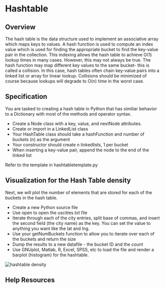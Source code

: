 # Hashtable

## Overview

The hash table is the data structure used to implement an associative array which
maps keys to values. A hash function is used to compute an index value which is used for
finding the appropriate bucket to find the key-value pair in the collection.
This indexing allows the hash table to achieve O(1) lookup times in many cases.
However, this may not always be true.  The hash function may map
different key values to the same bucket- this is called a collision. In this
case, hash tables often chain key-value pairs into a linked list or array for
linear lookup. Collisions should be minimized of course because lookups will
degrade to O(n) time in the worst case.

## Specification

You are tasked to creating a hash table in Python that has similiar behavior to
a Dictionary with most of the methods and operator syntax. 

+ Create a Node class with a key, value, and nextNode attributes.
+ Create or import in a LinkedList class 
+ Your HashTable class should take a hashFunction and number of buckets (n) as the argument
+ Your constructor should create n linkedlists, 1 per bucket
+ When inserting a key-value pair, append the node to the end of the linked list

Refer to the template in hashtabletemplate.py

## Visualization for the Hash Table density

Next, we will plot the number of elements that are stored for each of the buckets in the hash table. 

+ Create a new Python source file
+ Use open to open the uscities.txt file
+ Iterate through each of the city entries, split base of commas, and insert the second field (the city name) as the key. You can set the value to anything you want like the lat and lng.
+ Use your getNumBuckets function to allow you to iterate over each of the buckets and return the size
+ Dump the results to a new datafile - the bucket ID and the count
+ Use GNUplot, Matlab, R, Excel, SPSS, etc to load the file and render a barplot (histogram) for the hashtable.



![hashtable density](https://raw.github.com/rfdickerson/CS241/master/A4/output.png "Hash Table Density")

## Help Resources
